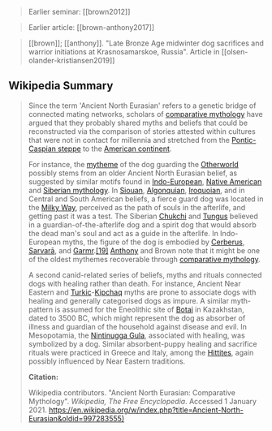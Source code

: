 > Earlier seminar: [[brown2012]]

> Earlier article: [[brown-anthony2017]]

> [[brown]]; [[anthony]]. "Late Bronze Age midwinter dog sacrifices and warrior initiations at Krasnosamarskoe, Russia". Article in [[olsen-olander-kristiansen2019]]


## Wikipedia Summary

> Since the term 'Ancient North Eurasian' refers to a genetic bridge of connected mating networks, scholars of [comparative mythology](https://en.wikipedia.org/wiki/Comparative-mythology "Comparative mythology") have argued that they probably shared myths and beliefs that could be reconstructed via the comparison of stories attested within cultures that were not in contact for millennia and stretched from the [Pontic-Caspian steppe](https://en.wikipedia.org/wiki/Pontic-Caspian-steppe "Pontic-Caspian steppe") to the [American continent](https://en.wikipedia.org/wiki/Americas "Americas").
>  
> For instance, the [mytheme](https://en.wikipedia.org/wiki/Mytheme "Mytheme") of the dog guarding the [Otherworld](https://en.wikipedia.org/wiki/Otherworld "Otherworld") possibly stems from an older Ancient North Eurasian belief, as suggested by similar motifs found in [Indo-European](https://en.wikipedia.org/wiki/Proto-Indo-European-mythology "Proto-Indo-European mythology"), [Native American](https://en.wikipedia.org/wiki/Native-American-religion "Native American religion") and [Siberian mythology](https://en.wikipedia.org/wiki/Shamanism-in-Siberia "Shamanism in Siberia"). In [Siouan](https://en.wikipedia.org/wiki/Siouan-languages "Siouan languages"), [Algonquian](https://en.wikipedia.org/wiki/Algonquian-peoples "Algonquian peoples"), [Iroquoian](https://en.wikipedia.org/wiki/Iroquois "Iroquois"), and in Central and South American beliefs, a fierce guard dog was located in the [Milky Way](https://en.wikipedia.org/wiki/Milky-Way "Milky Way"), perceived as the path of souls in the afterlife, and getting past it was a test. The Siberian [Chukchi](https://en.wikipedia.org/wiki/Chukchi-people "Chukchi people") and [Tungus](https://en.wikipedia.org/wiki/Tungusic-peoples "Tungusic peoples") believed in a guardian-of-the-afterlife dog and a spirit dog that would absorb the dead man's soul and act as a guide in the afterlife. In Indo-European myths, the figure of the dog is embodied by [Cerberus](https://en.wikipedia.org/wiki/Cerberus "Cerberus"), [Sarvarā](https://en.wikipedia.org/wiki/Sharvara "Sharvara"), and [Garmr](https://en.wikipedia.org/wiki/Garmr "Garmr").[\[19\]](https://en.wikipedia.org/wiki/Ancient-North-Eurasian#cite-note-FOOTNOTEAnthonyBrown2019104–105-19) [Anthony](https://en.wikipedia.org/wiki/David-W.-Anthony "David W. Anthony") and Brown note that it might be one of the oldest mythemes recoverable through [comparative mythology](https://en.wikipedia.org/wiki/Comparative-mythology "Comparative mythology").
>  
> A second canid-related series of beliefs, myths and rituals connected dogs with healing rather than death. For instance, Ancient Near Eastern and [Turkic](https://en.wikipedia.org/wiki/Turkic-peoples "Turkic peoples")\-[Kipchaq](https://en.wikipedia.org/wiki/Kipchaks "Kipchaks") myths are prone to associate dogs with healing and generally categorised dogs as impure. A similar myth-pattern is assumed for the Eneolithic site of [Botai](https://en.wikipedia.org/wiki/Botai-culture "Botai culture") in Kazakhstan, dated to 3500 BC, which might represent the dog as absorber of illness and guardian of the household against disease and evil. In Mesopotamia, the [Nintinugga Gula](https://en.wikipedia.org/w/index.php?title=Nintinugga-Gula&action=edit&redlink=1 "Nintinugga Gula (page does not exist)"), associated with healing, was symbolized by a dog. Similar absorbent-puppy healing and sacrifice rituals were practiced in Greece and Italy, among the [Hittites](https://en.wikipedia.org/wiki/Hittites "Hittites"), again possibly influenced by Near Eastern traditions.
> 
> **Citation:**
>  
> Wikipedia contributors. "Ancient North Eurasian: Comparative Mythology". *Wikipedia, The Free Encyclopedia*. Accessed 1 January 2021. <https://en.wikipedia.org/w/index.php?title=Ancient-North-Eurasian&oldid=997283555)>